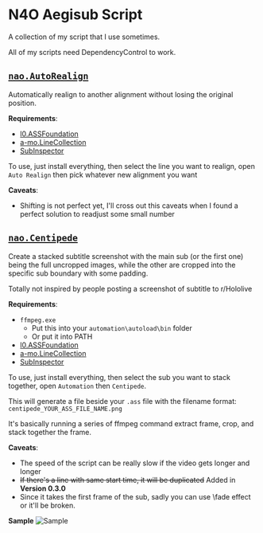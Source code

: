 # N4O Aegisub Script

A collection of my script that I use sometimes.

All of my scripts need DependencyControl to work.

## [`nao.AutoRealign`](https://github.com/noaione/.aegibulan/blob/master/nao.AutoRealign.moon)
Automatically realign to another alignment without losing the original position.

**Requirements**:
- [l0.ASSFoundation](https://github.com/TypesettingTools/ASSFoundation)
- [a-mo.LineCollection](https://github.com/TypesettingTools/Aegisub-Motion)
- [SubInspector](https://github.com/TypesettingTools/SubInspector)

To use, just install everything, then select the line you want to realign, open `Auto Realign` then pick whatever new alignment you want

**Caveats**:
- Shifting is not perfect yet, I'll cross out this caveats when I found a perfect solution to readjust some small number

## [`nao.Centipede`](https://github.com/noaione/.aegibulan/blob/master/nao.Centipede.moon)
Create a stacked subtitle screenshot with the main sub (or the first one) being the full uncropped images, while the other are cropped into the specific sub boundary with some padding.

Totally not inspired by people posting a screenshot of subtitle to r/Hololive

**Requirements**:
- `ffmpeg.exe`
    - Put this into your `automation\autoload\bin` folder
    - Or put it into PATH
- [l0.ASSFoundation](https://github.com/TypesettingTools/ASSFoundation)
- [a-mo.LineCollection](https://github.com/TypesettingTools/Aegisub-Motion)
- [SubInspector](https://github.com/TypesettingTools/SubInspector)

To use, just install everything, then select the sub you want to stack together, open `Automation` then `Centipede`.

This will generate a file beside your `.ass` file with the filename format: `centipede_YOUR_ASS_FILE_NAME.png`

It's basically running a series of ffmpeg command extract frame, crop, and stack together the frame.

**Caveats**:
- The speed of the script can be really slow if the video gets longer and longer
- ~~If there's a line with same start time, it will be duplicated~~ Added in **Version 0.3.0**
- Since it takes the first frame of the sub, sadly you can use \fade effect or it'll be broken.

**Sample**
![Sample](https://raw.githubusercontent.com/noaione/.aegibulan/master/assets/centipede9frame_testsub.ass.png)
